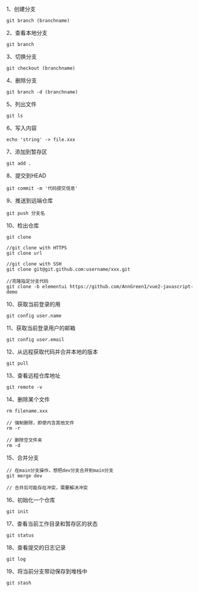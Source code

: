 1、创建分支
```
git branch (branchname)
```
2、查看本地分支
```
git branch
```
3、切换分支
```
git checkout (branchname)
```
4、删除分支
```
git branch -d (branchname)
```
5、列出文件
```
git ls
```
6、写入内容
```
echo 'string' -> file.xxx
```
7、添加到暂存区
```
git add .
```
8、提交到HEAD
```
git commit -m '代码提交信息'
```
9、推送到远端仓库  
```
git push 分支名
```
10、检出仓库
```
git clone

//git clone with HTTPS
git clone url

//git clone with SSH
git clone git@git.github.com:username/xxx.git

//克隆指定分支代码
git clone -b elementui https://github.com/AnnGreen1/vue2-javascript-demo
```
10、获取当前登录的用
```
git config user.name
```
11、获取当前登录用户的邮箱
```
git config user.email
```
12、从远程获取代码并合并本地的版本
```
git pull
```
13、查看远程仓库地址
```
git remote -v
```
14、删除某个文件
```
rm filename.xxx

// 强制删除，即使内含其他文件
rm -r 

// 删除空文件夹
rm -d
```
15、合并分支
```
// 在main分支操作，想把dev分支合并到main分支
git merge dev

// 合并后可能存在冲突，需要解决冲突
```
16、初始化一个仓库
```
git init
```
17、查看当前工作目录和暂存区的状态
```
git status
```
18、查看提交的日志记录
```
git log
```
19、将当前分支带动保存到堆栈中
```
git stash
```